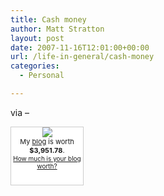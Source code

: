 ```yaml
---
title: Cash money
author: Matt Stratton
layout: post
date: 2007-11-16T12:01:00+00:00
url: /life-in-general/cash-money
categories:
  - Personal

---
```

via &#8211;

<div style="border:1px solid #cccccc;background-color:white;width:115px;text-align:center;padding:0 0 10px;">
  <p style="margin:0;">
    <a href="https://www.business-opportunities.biz/"><img src="https://images.business-opportunities.biz/blogworth/gw.jpg" style="border:0;" /></a><br /> <span style="font-size:11px;">My <a href="https://mattstratton.livejournal.com">blog</a> is worth <b>$3,951.78</b>.</span><br /><span style="font-size:10px;"><a href="https://www.business-opportunities.biz/projects/how-much-is-your-blog-worth/">How much is your blog worth?</a></span>
  </p>
  
  <p>
    <a href="https://www.technorati.com/"></a>
  </p>
</div>